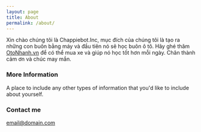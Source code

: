 ```yaml
---
layout: page
title: About
permalink: /about/
---
```


Xin chào chúng tôi là Chappiebot.Inc, mục đích của chúng tôi là tạo ra những con buôn bằng máy và đầu tiên nó sẽ học buôn ô tô. Hãy ghé thăm [OtoNhanh.vn](https://otonhanh.vn) để có thể mua xe và giúp nó học tốt hơn mỗi ngày. Chân thành cảm ơn và chúc may mắn. 

### More Information

A place to include any other types of information that you'd like to include about yourself.

### Contact me

[email@domain.com](mailto:email@domain.com)